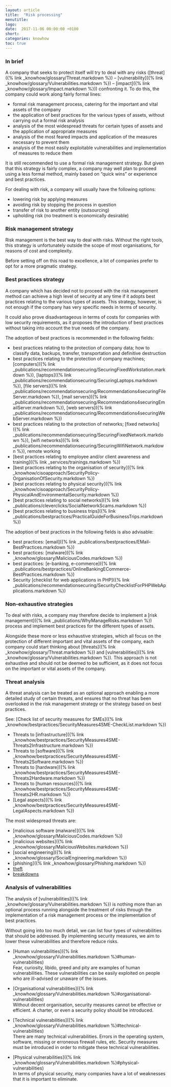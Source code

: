 ```yaml
---
layout: article
title:  "Risk processing"
menutitle:
logo:
date:  2017-11-06 00:00:00 +0100
short:
categories: knowhow
toc: true
---
```


<h3 class="titre-page" id="in-brief">In brief</h3>
A company that seeks to protect itself will try to deal with any risks ([threat]({% link _knowhow/glossary/Threat.markdown %}) – [vulnerability]({% link _knowhow/glossary/Vulnerabilities.markdown %}) – [impact]({% link _knowhow/glossary/Impact.markdown %})) confronting it. To do this, the company could work along fairly formal lines:

* formal risk management process, catering for the important and vital assets of the company
* the application of best practices for the various types of assets, without carrying out a formal risk analysis
* analysis of the most widespread threats for certain types of assets and the application of appropriate measures
* analysis of the most feared impacts and application of the measures necessary to prevent them
* analysis of the most easily exploitable vulnerabilities and implementation of measures to reduce them

It is still recommended to use a formal risk management strategy. But given that this strategy is fairly complex, a company may well plan to proceed using a less formal method, mainly based on “quick wins” or experience and best practices.

For dealing with risk, a company will usually have the following options:

* lowering risk by applying measures
* avoiding risk by stopping the process in question
* transfer of risk to another entity (outsourcing)
* upholding risk (no treatment is economically desirable)

<h3 class="titre-page" id="risk-management-strategy">Risk management strategy</h3>
Risk management is the best way to deal with risks. Without the right tools, this strategy is unfortunately outside the scope of most organisations, for reasons of cost and complexity.

Before setting off on this road to excellence, a lot of companies prefer to opt for a more pragmatic strategy.

<h3 class="titre-page" id="best-practices-strategy">Best practices strategy</h3>
A company which has decided not to proceed with the risk management method can achieve a high level of security at any time if it adopts best practices relating to the various types of assets. This strategy, however, is not enough if the company has very specific needs in terms of security.

It could also prove disadvantageous in terms of costs for companies with low security requirements, as it proposes the introduction of best practices without taking into account the true needs of the company.

The adoption of best practices is recommended in the following fields:

* best practices relating to the protection of company data; how to classify data, backups, transfer, transportation and definitive destruction
* best practices relating to the protection of company machines; [computers]({% link _publications/recommendationsecuring/SecuringFixedWorkstation.markdown %}), [laptops]({% link _publications/recommendationsecuring/SecuringLaptops.markdown %}), [file servers]({% link _publications/recommendationsecuring/Recommendations4securingFileServer.markdown %}), [mail servers]({% link _publications/recommendationsecuring/Recommendations4securingEmailServer.markdown %}), [web servers]({% link _publications/recommendationsecuring/Recommendations4securingWebServer.markdown %})
* best practices relating to the protection of networks; [fixed networks]({% link _publications/recommendationsecuring/SecuringFixedNetwork.markdown %}), [wifi networks]({% link _publications/recommendationsecuring/SecuringWifiNetwork.markdown %}), remote working
* [best practices relating to employee and/or client awareness and training]({% link _services/trainings.markdown %})
* [best practices relating to the organisation of security]({% link _knowhow/cisoapproach/SecurityPolicy-OrganisationOfSecurity.markdown %})
* [best practices relating to physical security]({% link _knowhow/cisoapproach/SecurityPolicy-PhysicalAndEnvironmentalSecurity.markdown %})
* [best practices relating to social networks]({% link _publications/cleverclicks/SocialNetworkScams.markdown %})
* [best practices relating to business trips]({% link _publications/bestpractices/PracticalGuideForBusinessTrips.markdown %})

The adoption of best practices in the following fields is also advisable:

* best practices: [email]({% link _publications/bestpractices/EMail-BestPractices.markdown %})
* best practices: [malware]({% link _knowhow/glossary/MaliciousCodes.markdown %})
* best practices: [e-banking, e-commerce]({% link _publications/bestpractices/OnlineBankingECommerce-BestPractices.markdown %})
* Security [checklist for web applications in PHP]({% link _publications/recommendationsecuring/SecurityChecklistForPHPWebApplications.markdown %})

<h3 class="titre-page" id="non-exhaustive-strategies">Non-exhaustive strategies</h3>
To deal with risks, a company may therefore decide to implement a [risk management]({% link _publications/WhyManageRisks.markdown %}) process and implement best practices for the different types of assets.

Alongside these more or less exhaustive strategies, which all focus on the protection of different important and vital assets of the company, each company could start thinking about [threats]({% link _knowhow/glossary/Threat.markdown %}) and [vulnerabilities]({% link _knowhow/glossary/Vulnerabilities.markdown %}). This approach is not exhaustive and should not be deemed to be sufficient, as it does not focus on the important or vital assets of the company.

<h3 class="titre-page" id="threat-analysis">Threat analysis</h3>
A threat analysis can be treated as an optional approach enabling a more detailed study of certain threats, and ensures that no threat has been overlooked in the risk management strategy or the strategy based on best practices.

See: [Check list of security measures for SMEs]({% link _knowhow/bestpractices/SecurityMeasures4SME-CheckList.markdown %})

* Threats to [infrastructure]({% link _knowhow/bestpractices/SecurityMeasures4SME-Threats2Infrastructure.markdown %})
* Threats to [software]({% link _knowhow/bestpractices/SecurityMeasures4SME-Threats2Software.markdown  %})
* Threats to [hardware]({% link _knowhow/bestpractices/SecurityMeasures4SME-Threats2Hardware.markdown  %})
* Threats to [human resources]({% link _knowhow/bestpractices/SecurityMeasures4SME-Threats2HR.markdown %})
* [Legal aspects]({% link _knowhow/bestpractices/SecurityMeasures4SME-LegalAspects.markdown %})

The most widespread threats are:

* [malicious software (malware)]({% link _knowhow/glossary/MaliciousCodes.markdown %})
* [malicious websites]({% link _knowhow/glossary/MaliciousWebsites.markdown %})
* [social engineering]({% link _knowhow/glossary/SocialEngineering.markdown %})
* [phishing]({% link _knowhow/glossary/Phishing.markdown %})
* [theft](-)
* [breakdowns](-)

<h3 class="titre-page" id="analysis-of-vulnerabilities">Analysis of vulnerabilities</h3>

The analysis of [vulnerabilities]({% link _knowhow/glossary/Vulnerabilities.markdown %}) is nothing more than an optional process running alongside the treatment of risks through the implementation of a risk management process or the implementation of best practices.

Without going into too much detail, we can list four types of vulnerabilities that should be addressed. By implementing security measures, we aim to lower these vulnerabilities and therefore reduce risks.

* [Human vulnerabilities]({% link _knowhow/glossary/Vulnerabilities.markdown %}\#human-vulnerabilities)<br />
  Fear, curiosity, libido, greed and pity are examples of human vulnerabilities. These vulnerabilities can be easily exploited on people who are ill-advised or unaware of the issues.

* [Organisational vulnerabilities]({% link _knowhow/glossary/Vulnerabilities.markdown %}\#organisational-vulnerabilities)<br />
  Without decent organisation, security measures cannot be effective or efficient. A charter, or even a security policy should be introduced.

* [Technical vulnerabilities]({% link _knowhow/glossary/Vulnerabilities.markdown %}\#technical-vulnerabilities)<br />
  There are many technical vulnerabilities. Errors in the operating system, software, missing or erroneous firewall rules, etc. Security measures must be introduced in order to mitigate these technical vulnerabilities.

* [Physical vulnerabilities]({% link _knowhow/glossary/Vulnerabilities.markdown %}\#physical-vulnerabilities)<br />
  In terms of physical security, many companies have a lot of weaknesses that it is important to eliminate.
